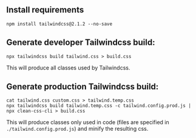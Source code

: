## Install requirements

`npm install tailwindcss@2.1.2 --no-save`


## Generate developer Tailwindcss build:

`npx tailwindcss build tailwind.css > build.css`

This will produce all classes used by Tailwindcss.


## Generate production Tailwindcss build:

	cat tailwind.css custom.css > tailwind.temp.css
	npx tailwindcss build tailwind.temp.css -c tailwind.config.prod.js | npx clean-css-cli > build.css

This will produce classes only used in code (files are specified in `./tailwind.config.prod.js`) and minify the resulting css.
